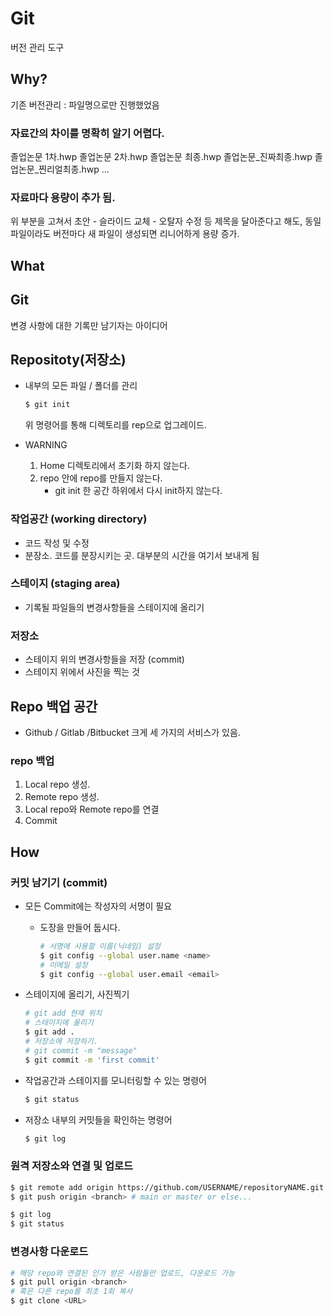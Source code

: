 # Git

버전 관리 도구

## Why?

기존 버전관리 : 파일명으로만 진행했었음

### 자료간의 차이를 명확히 알기 어렵다.

졸업논문 1차.hwp
졸업논문 2차.hwp
졸업논문 최종.hwp
졸업논문\_진짜최종.hwp
졸업논문\_찐리얼최종.hwp
...

### 자료마다 용량이 추가 됨.

위 부분을 고쳐서 초안 - 슬라이드 교체 - 오탈자 수정 등 제목을 달아준다고 해도,
동일파일이라도 버전마다 새 파일이 생성되면 리니어하게 용량 증가.

## What

## Git

변경 사항에 대한 기록만 남기자는 아이디어

## Repositoty(저장소)

* 내부의 모든 파일 / 폴더를 관리

  ``` zsh
  $ git init
  ```

  위 명령어를 통해 디렉토리를 rep으로 업그레이드.

* WARNING
  1. Home 디렉토리에서 초기화 하지 않는다.
  2. repo 안에 repo를 만들지 않는다.
     * git init 한 공간 하위에서 다시 init하지 않는다.

### 작업공간 (working directory)

* 코드 작성 및 수정
* 분장소. 코드를 분장시키는 곳. 대부분의 시간을 여기서 보내게 됨

### 스테이지 (staging area)

* 기록될 파일들의 변경사항들을 스테이지에 올리기

### 저장소

* 스테이지 위의 변경사항들을 저장 (commit)
* 스테이지 위에서 사진을 찍는 것

## Repo 백업 공간

* Github / Gitlab /Bitbucket 크게 세 가지의 서비스가 있음.

### repo 백업

1. Local repo 생성.
2. Remote repo 생성.
3. Local repo와 Remote repo를 연결
4. Commit

## How

### 커밋 남기기 (commit)

* 모든 Commit에는 작성자의 서명이 필요

  * 도장을 만들어 둡시다.

    ```zsh
    # 서명에 사용할 이름(닉네임) 설정
    $ git config --global user.name <name>
    # 이메일 설정
    $ git config --global user.email <email>
    ```
    
  
*  스테이지에 올리기, 사진찍기

    ```zsh
    # git add 현재 위치
    # 스테이지에 올리기
    $ git add .
    # 저장소에 저장하기.
    # git commit -m "message"
    $ git commit -m 'first commit'
    ```

* 작업공간과 스테이지를 모니터링할 수 있는 명령어

    ```zsh
    $ git status
    ```

* 저장소 내부의 커밋들을 확인하는 명령어

  ```zsh
  $ git log

### 원격 저장소와 연결 및 업로드

```zsh
$ git remote add origin https://github.com/USERNAME/repositoryNAME.git
$ git push origin <branch> # main or master or else...
```

```zsh
$ git log
$ git status
```

### 변경사항 다운로드

```zsh
# 해당 repo와 연결된 인가 받은 사람들만 업로드, 다운로드 가능
$ git pull origin <branch>
# 혹은 다른 repo를 최초 1회 복사
$ git clone <URL>
```

